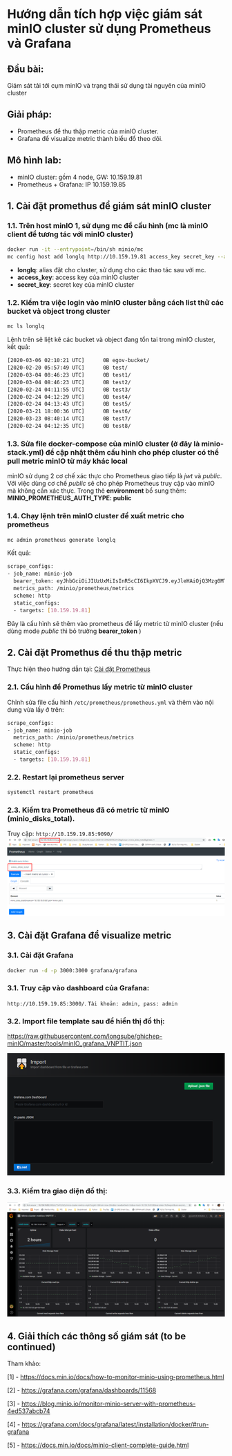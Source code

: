 # Hướng dẫn tích hợp việc giám sát minIO cluster sử dụng Prometheus và Grafana
## Đầu bài:
Giám sát tải tới cụm minIO và trạng thái sử dụng tài nguyên của minIO cluster

## Giải pháp:
 - Prometheus để thu thập metric của minIO cluster.
 - Grafana để visualize metric thành biểu đồ theo dõi.

## Mô hình lab:
 - minIO cluster: gồm 4 node, GW: 10.159.19.81
 - Prometheus + Grafana: IP 10.159.19.85


## 1. Cài đặt promethus để giám sát minIO cluster
### 1.1. Trên host minIO 1, sử dụng mc để cấu hình (mc là minIO client để tương tác với minIO cluster)
```sh
docker run -it --entrypoint=/bin/sh minio/mc
mc config host add longlq http://10.159.19.81 access_key secret_key --api S3v4
```

 - **longlq**: alias đặt cho cluster, sử dụng cho các thao tác sau với mc.
 - **access_key**: access key của minIO cluster
 - **secret_key**: secret key của minIO cluster

### 1.2. Kiểm tra việc login vào minIO cluster bằng cách list thử các bucket và object trong cluster
```sh
mc ls longlq
```

Lệnh trên sẽ liệt kê các bucket và object đang tồn tai trong minIO cluster, kết quả:
```sh
[2020-03-06 02:10:21 UTC]      0B egov-bucket/
[2020-02-20 05:57:49 UTC]      0B test/
[2020-03-04 08:46:23 UTC]      0B test1/
[2020-03-04 08:46:23 UTC]      0B test2/
[2020-02-24 04:11:55 UTC]      0B test3/
[2020-02-24 04:12:29 UTC]      0B test4/
[2020-02-24 04:13:43 UTC]      0B test5/
[2020-03-21 18:00:36 UTC]      0B test6/
[2020-03-23 08:40:14 UTC]      0B test7/
[2020-02-24 04:12:35 UTC]      0B test8/
```

### 1.3. Sửa file docker-compose của minIO cluster (ở đây là **minio-stack.yml**) để cập nhật thêm cấu hình cho phép cluster có thể pull metric minIO từ máy khác local

minIO sử dụng 2 cơ chế xác thực cho Prometheus giao tiếp là *jwt* và *public*. Với việc dùng cơ chế *public* sẽ cho phép Prometheus truy cập vào minIO mà không cần xác thực.
Trong thẻ **environment** bổ sung thêm: **MINIO_PROMETHEUS_AUTH_TYPE: public**

### 1.4. Chạy lệnh trên minIO cluster để xuất metric cho prometheus
```sh
mc admin prometheus generate longlq
```
Kết quả:
```sh
scrape_configs:
- job_name: minio-job  
  bearer_token: eyJhbGciOiJIUzUxMiIsInR5cCI6IkpXVCJ9.eyJleHAiOjQ3Mzg0MTI1NTIsImlzcyI6InByb21ldGhldXMiLCJzdWIiOiJvYmplY3RzdG9yYWdlIn0.i1J-pXZ3s9_L4G-qWi9SGjcTKA_iTHZFM-CZXQgQIrkDWvWsvrpHONtcshZXb92QkgWNJhfmSAn6qqrjNQ6tvA
  metrics_path: /minio/prometheus/metrics
  scheme: http
  static_configs:
  - targets: [10.159.19.81]
```

Đây là cấu hình sẽ thêm vào prometheus để lấy metric từ minIO cluster (nếu dùng mode *public* thì bỏ trường **bearer_token** )

## 2. Cài đặt Promethus để thu thập metric
Thực hiện theo hướng dẫn tại: [Cài đặt Prometheus](https://github.com/quangln94/Linux/blob/master/Monitoring/Prometheus/02.Install-Prometheus.md)

### 2.1. Cấu hình để Promethus lấy metric từ minIO cluster

Chỉnh sửa file cấu hình `/etc/prometheus/prometheus.yml` và thêm vào nội dung vừa lấy ở trên:
```sh
scrape_configs:
- job_name: minio-job
  metrics_path: /minio/prometheus/metrics
  scheme: http
  static_configs:
  - targets: [10.159.19.81]
```

### 2.2. Restart lại prometheus server
```sh
systemctl restart prometheus
```

### 2.3. Kiểm tra Prometheus đã có metric từ minIO (**minio_disks_total**). 

Truy cập: `http://10.159.19.85:9090/`
![minIO_1](../images/minIO_1.png)

## 3. Cài đặt Grafana để visualize metric

### 3.1. Cài đặt Grafana
```sh
docker run -d -p 3000:3000 grafana/grafana
```

### 3.1. Truy cập vào dashboard của Grafana: 

`http://10.159.19.85:3000/`. `Tài khoản: admin, pass: admin` 

### 3.2. Import file template sau để hiển thị đồ thị:
https://raw.githubusercontent.com/longsube/ghichep-minIO/master/tools/minIO_grafana_VNPTIT.json

![minIO_3](../images/minIO_3.png)

### 3.3. Kiểm tra giao diện đồ thị:
![minIO_2](../images/minIO_2.png)

## 4. Giải thích các thông số giám sát (**to be continued**)


Tham khảo:

[1] - https://docs.min.io/docs/how-to-monitor-minio-using-prometheus.html

[2] - https://grafana.com/grafana/dashboards/11568

[3] - https://blog.minio.io/monitor-minio-server-with-prometheus-4ed537abcb74

[4] - https://grafana.com/docs/grafana/latest/installation/docker/#run-grafana

[5] - https://docs.min.io/docs/minio-client-complete-guide.html
